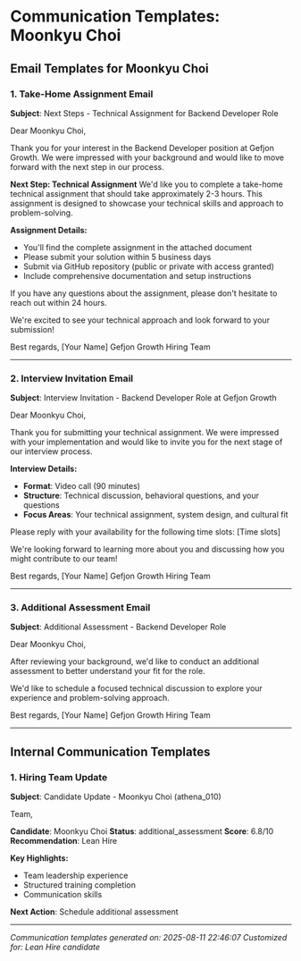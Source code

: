 # Communication Templates: Moonkyu Choi

## Email Templates for Moonkyu Choi

### 1. Take-Home Assignment Email
**Subject**: Next Steps - Technical Assignment for Backend Developer Role

Dear Moonkyu Choi,

Thank you for your interest in the Backend Developer position at Gefjon Growth. We were impressed with your background and would like to move forward with the next step in our process.

**Next Step: Technical Assignment**
We'd like you to complete a take-home technical assignment that should take approximately 2-3 hours. This assignment is designed to showcase your technical skills and approach to problem-solving.

**Assignment Details:**
- You'll find the complete assignment in the attached document
- Please submit your solution within 5 business days
- Submit via GitHub repository (public or private with access granted)
- Include comprehensive documentation and setup instructions

If you have any questions about the assignment, please don't hesitate to reach out within 24 hours.

We're excited to see your technical approach and look forward to your submission!

Best regards,
[Your Name]
Gefjon Growth Hiring Team

---

### 2. Interview Invitation Email
**Subject**: Interview Invitation - Backend Developer Role at Gefjon Growth

Dear Moonkyu Choi,

Thank you for submitting your technical assignment. We were impressed with your implementation and would like to invite you for the next stage of our interview process.

**Interview Details:**
- **Format**: Video call (90 minutes)
- **Structure**: Technical discussion, behavioral questions, and your questions
- **Focus Areas**: Your technical assignment, system design, and cultural fit

Please reply with your availability for the following time slots:
[Time slots]

We're looking forward to learning more about you and discussing how you might contribute to our team!

Best regards,
[Your Name]
Gefjon Growth Hiring Team

---

### 3. Additional Assessment Email

**Subject**: Additional Assessment - Backend Developer Role

Dear Moonkyu Choi,

After reviewing your background, we'd like to conduct an additional assessment to better understand your fit for the role.

We'd like to schedule a focused technical discussion to explore your experience and problem-solving approach.

Best regards,
[Your Name]
Gefjon Growth Hiring Team

---

## Internal Communication Templates

### 1. Hiring Team Update
**Subject**: Candidate Update - Moonkyu Choi (athena_010)

Team,

**Candidate**: Moonkyu Choi
**Status**: additional_assessment
**Score**: 6.8/10
**Recommendation**: Lean Hire

**Key Highlights:**
- Team leadership experience
- Structured training completion
- Communication skills

**Next Action**: Schedule additional assessment

---

*Communication templates generated on: 2025-08-11 22:46:07*
*Customized for: Lean Hire candidate*
